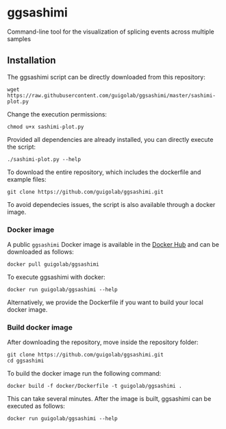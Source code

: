 # ggsashimi
Command-line tool for the visualization of splicing events across multiple samples

## Installation
The ggsashimi script can be directly downloaded from this repository:
```
wget https://raw.githubusercontent.com/guigolab/ggsashimi/master/sashimi-plot.py
```
Change the execution permissions:
```
chmod u+x sashimi-plot.py
```
Provided all dependencies are already installed, you can directly execute the script:
```
./sashimi-plot.py --help
```
To download the entire repository, which includes the dockerfile and example files:
```
git clone https://github.com/guigolab/ggsashimi.git
```
To avoid dependecies issues, the script is also available through a docker image.

### Docker image

A public `ggsashimi` Docker image is available in the [Docker Hub](https://hub.docker.com/r/guigolab/ggsashimi/) and can be downloaded as follows:

```
docker pull guigolab/ggsashimi
```
To execute ggsashimi with docker:
```
docker run guigolab/ggsashimi --help
```
Alternatively, we provide the Dockerfile if you want to build your local docker image.

### Build docker image

After downloading the repository, move inside the repository folder:
```
git clone https://github.com/guigolab/ggsashimi.git
cd ggsashimi
```
To build the docker image run the following command:
```
docker build -f docker/Dockerfile -t guigolab/ggsashimi .
```
This can take several minutes. After the image is built, ggsashimi can be executed as follows:
```
docker run guigolab/ggsashimi --help
```
